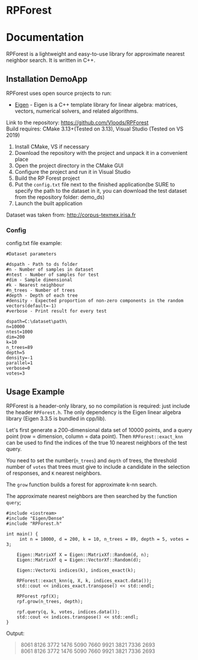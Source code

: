 # RPForest

# Documentation

RPForest is a lightweight and easy-to-use library for approximate nearest neighbor search. It is written in C++.


## Installation DemoApp

RPForest uses open source projects to run:

* [Eigen](eigen.tuxfamily.org) -  Eigen is a C++ template library for linear algebra: matrices, vectors, numerical solvers, and related algorithms.

Link to the repository: https://github.com/Vloods/RPForest  
Build requires: CMake 3.13+(Tested on 3.13), Visual Studio (Tested on VS 2019)

1. Install CMake, VS if necessary
2. Download the repository with the project and unpack it in a convenient place
3. Open the project directory in the CMake GUI
4. Configure the project and run it in Visual Studio
5. Build the RP Forest project
6. Put the `config.txt` file next to the finished application(be SURE to specify the path to the dataset in it, you can download the test dataset from the repository folder: demo_ds)
7. Launch the built application  

Dataset was taken from: http://corpus-texmex.irisa.fr  

### Config 
config.txt file example:
```
#Dataset parameters  

#dspath - Path to ds folder  
#n - Number of samples in dataset  
#ntest - Number of samples for test  
#dim - Sample dimensional  
#k - Nearest neighbour  
#n_trees - Number of trees  
#depth - Depth of each tree  
#density - Expected proportion of non-zero components in the random vectors(default=-1)  
#verbose - Print result for every test  

dspath=C:\dataset\path\  
n=10000  
ntest=1000  
dim=200  
k=10  
n_trees=89  
depth=5  
density=-1  
parallel=1  
verbose=0  
votes=3  
```
## Usage Example
RPForest is a header-only library, so no compilation is required: just include the header `RPForest.h`. The only dependency is the Eigen linear algebra library (Eigen 3.3.5 is bundled in cpp/lib).

Let's first generate a 200-dimensional data set of 10000 points, and a query point (row = dimension, column = data point). Then `RPForest::exact_knn` can be used to find the indices of the true 10 nearest neighbors of the test query.

You need to set the number(`n_trees`) and `depth` of trees, the threshold number of `votes` that trees must give to include a candidate in the selection of responses, and `K` nearest neighbors.

The `grow` function builds a forest for approximate k-nn search. 

The approximate nearest neighbors are then searched by the function `query`;
```
#include <iostream>
#include "Eigen/Dense"
#include "RPForest.h"

int main() {
     int n = 10000, d = 200, k = 10, n_trees = 89, depth = 5, votes = 3;

	Eigen::MatrixXf X = Eigen::MatrixXf::Random(d, n);
	Eigen::MatrixXf q = Eigen::VectorXf::Random(d);

	Eigen::VectorXi indices(k), indices_exact(k);

	RPForest::exact_knn(q, X, k, indices_exact.data());
	std::cout << indices_exact.transpose() << std::endl;

	RPForest rpf(X);
	rpf.grow(n_trees, depth);

	rpf.query(q, k, votes, indices.data());
	std::cout << indices.transpose() << std::endl;
}
```
Output:   
> 8061 8126 3772 1476 5090 7660 9921 3821 7336 2693  
> 8061 8126 3772 1476 5090 7660 9921 3821 7336 2693
